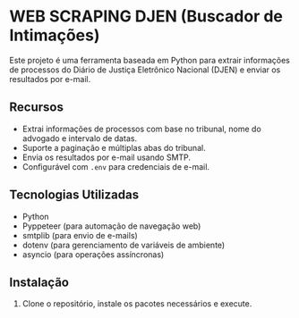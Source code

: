 # WEB SCRAPING DJEN (Buscador de Intimações)

Este projeto é uma ferramenta baseada em Python para extrair informações de processos do Diário de Justiça Eletrônico Nacional (DJEN) e enviar os resultados por e-mail.

## Recursos

- Extrai informações de processos com base no tribunal, nome do advogado e intervalo de datas.
- Suporte a paginação e múltiplas abas do tribunal.
- Envia os resultados por e-mail usando SMTP.
- Configurável com `.env` para credenciais de e-mail.

## Tecnologias Utilizadas

- Python
- Pyppeteer (para automação de navegação web)
- smtplib (para envio de e-mails)
- dotenv (para gerenciamento de variáveis de ambiente)
- asyncio (para operações assíncronas)

## Instalação

1. Clone o repositório, instale os pacotes necessários e execute.
    
